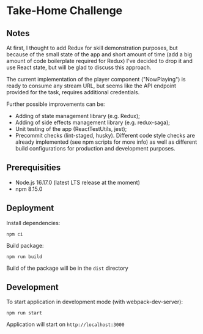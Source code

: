 # Take-Home Challenge

## Notes 

At first, I thought to add Redux for skill demonstration purposes, but because of the small state of the app and short amount of time (add a big amount of code boilerplate required for Redux) I've decided to drop it and use React state, but will be glad to discuss this approach.

The current implementation of the player component ("NowPlaying") is ready to consume any stream URL, but seems like the API endpoint provided for the task, requires additional credentials.

Further possible improvements can be:
 - Adding of state management library (e.g. Redux);
 - Adding of side effects management library (e.g. redux-saga);
 - Unit testing of the app (ReactTestUtils, jest);
 - Precommit checks (lint-staged, husky). Different code style checks are already implemented (see npm scripts for more info) as well as different build configurations for production and development purposes.

## Prerequisities

- Node.js 16.17.0 (latest LTS release at the moment)
- npm 8.15.0

## Deployment

Install dependencies:

```shell
npm ci
```

Build package:

```shell
npm run build
```

Build of the package will be in the `dist` directory

## Development

To start application in development mode (with webpack-dev-server):

```shell
npm run start
```

Application will start on `http://localhost:3000`
